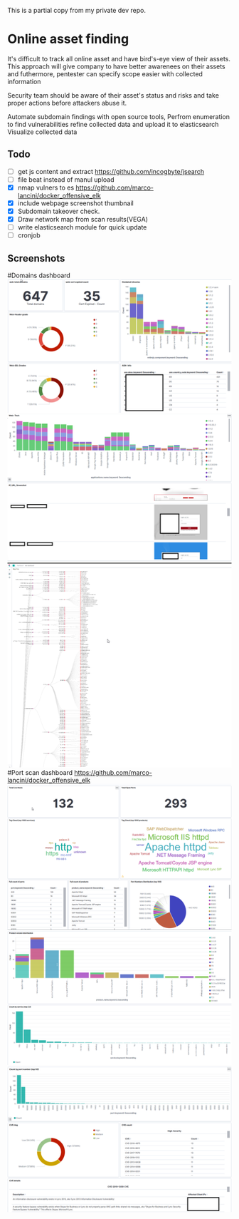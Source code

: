 This is a partial copy from my private dev repo.


# Online asset finding
It's difficult to track all online asset and have bird's-eye view of their assets.
This approach will give company to have better awarenees on their assets and futhermore, 
pentester can specify scope easier with collected information 

Security team should be aware of their asset's status and risks and take proper actions before attackers abuse it. 


Automate subdomain findings with open source tools,
Perfrom enumeration to find vulnerabilities
refine collected data and upload it to elasticsearch
Visualize collected data

## Todo
- [ ] get js content and extract https://github.com/incogbyte/jsearch
- [ ] file beat instead of manul upload
- [x] nmap vulners to es https://github.com/marco-lancini/docker_offensive_elk
- [x] include webpage screenshot thumbnail 
- [x] Subdomain takeover check.
- [x] Draw network map from scan results(VEGA)
- [ ] write elasticsearch module for quick update
- [ ] cronjob

## Screenshots
#Domains dashboard
 ![image](screenshots/web.png)
 ![image](screenshots/web2.png)
 ![image](screenshots/networkmap.png)
#Port scan dashboard https://github.com/marco-lancini/docker_offensive_elk
 ![image](screenshots/nmap.png)
 ![image](screenshots/nmap2.png)
 ![image](screenshots/nmap3.png)

